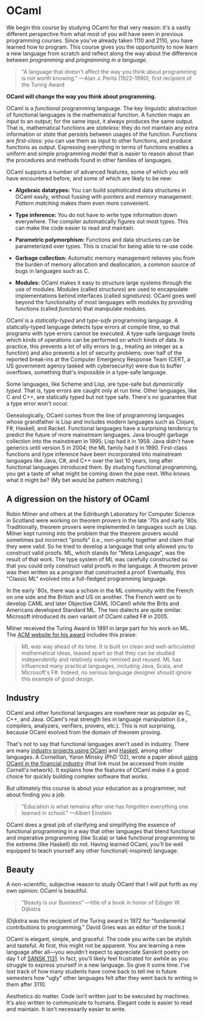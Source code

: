 # OCaml

We begin this course by studying OCaml for that very reason:
it's a vastly different perspective from what most of you will have seen
in previous programming courses.  Since you've already taken 1110 and 2110, you
have learned how to program.  This course gives you the opportunity to
now learn a new language from scratch and reflect along the way about
the difference between *programming* and *programming in a language.*

> "A language that doesn't affect the way you think about
> programming is not worth knowing."
> &mdash;Alan J. Perlis (1922-1990), first recipient of the Turing Award

**OCaml will change the way you think about programming.**

OCaml is a *functional* programming language.  The key linguistic
abstraction of functional languages is the mathematical function.  A
function maps an input to an output; for the same input, it always
produces the same output.  That is, mathematical functions are
*stateless*:  they do not maintain any extra information or *state* that
persists between usages of the function. Functions are *first-class*:
you can use them as input to other functions, and produce functions as
output. Expressing everything in terms of functions enables a uniform
and simple programming model that is easier to reason about than the
procedures and methods found in other families of languages.

OCaml supports a number of advanced features, some of which you will
have encountered before, and some of which are likely to be new:

-   **Algebraic datatypes:**  You can build sophisticated data
    structures in OCaml easily, without fussing with pointers and
    memory management. *Pattern matching* makes them even more
    convenient.

-   **Type inference:**  You do not have to write type information
    down everywhere.  The compiler automatically figures out most
    types.  This can make the code easier to read and maintain.

-   **Parametric polymorphism:**  Functions and data
    structures can be parameterized over types.  This is crucial for
    being able to re-use code.

-   **Garbage collection:**  Automatic memory
    management relieves you from the burden of memory allocation and deallocation,
    a common source of bugs in languages such as C.

-   **Modules:** OCaml makes it easy to structure large
    systems through the use of modules.  Modules (called *structures*)
    are used to encapsulate implementations behind interfaces (called
    *signatures*).  OCaml goes well beyond the functionality of most
    languages with modules by providing functions (called *functors*)
    that manipulate modules.

OCaml is a *statically-typed* and *type-safe* programming language. A
statically-typed language detects type errors at compile time, so that
programs with type errors cannot be executed. A type-safe language
limits which kinds of operations can be performed on which kinds of data. 
In practice, this prevents a lot of silly errors (e.g., treating an
integer as a function) and also prevents a lot of security problems: 
over half of the reported break-ins at the Computer Emergency Response
Team (CERT, a US government agency tasked with cybersecurity) were due
to buffer overflows, something that's impossible in a type-safe language.

Some languages, like Scheme and Lisp, are type-safe but *dynamically
typed*. That is, type errors are caught only at run time. Other
languages, like C and C++, are statically typed but not type safe.
There's no guarantee that a type error won't occur.

Genealogically, OCaml comes from the line of programming languages whose
grandfather is Lisp and includes modern languages such as Clojure, F#, Haskell,
and Racket. Functional languages have a surprising tendency to
predict the future of more mainstream languages. Java brought garbage
collection into the mainstream in 1995; Lisp had it in 1958. Java didn't
have generics until version 5 in 2004; the ML family had it in 1990.
First-class functions and type inference have been incorporated into
mainstream languages like Java, C#, and C++ over the last 10 years, long
after functional languages introduced them.  By studying functional
programming, you get a taste of what might be coming down the pipe next.
 Who knows what it might be? (My bet would be pattern matching.)

## A digression on the history of OCaml

Robin Milner and others at the Edinburgh Laboratory for Computer Science
in Scotland were working on theorem provers in the late '70s and early
'80s. Traditionally, theorem provers were implemented in languages such
as Lisp. Milner kept running into the problem that the theorem provers
would sometimes put incorrect "proofs" (i.e., non-proofs) together and
claim that they were valid.  So he tried to develop a language that only
allowed you to construct valid proofs. ML, which stands for "Meta
Language", was the result of that work.  The type system of ML was
carefully constructed so that you could only construct valid proofs in
the language.  A theorem prover was then written as a program that
constructed a proof. Eventually, this "Classic ML" evolved into a
full-fledged programming language.

In the early '80s, there was a schism in the ML community with the
French on one side and the British and US on another.  The French went
on to develop CAML and later Objective CAML (OCaml) while the Brits and
Americans developed Standard ML.  The two dialects are quite similar.
Microsoft introduced its own variant of OCaml called F# in 2005.

Milner received the Turing Award in 1991 in large part for his work on ML.
The [ACM website for his award][turing-milner] includes this praise:

> ML was way ahead of its time. It is built on clean and well-articulated
> mathematical ideas, teased apart so that they can be studied
> independently and relatively easily remixed and reused. ML has
> influenced many practical languages, including Java, Scala, and
> Microsoft's F#. Indeed, no serious language designer should ignore this
> example of good design.

[turing-milner]: https://amturing.acm.org/award_winners/milner_1569367.cfm

## Industry

OCaml and other functional languages are nowhere near as popular
as C, C++, and Java.  OCaml's real strength lies in language manipulation
(i.e., compilers, analyzers, verifiers, provers, etc.).  This is not
surprising, because OCaml evolved from the domain of theorem proving.

That's not to say that functional languages aren't used in industry.
There are many [industry projects using OCaml][ocaml-industry]
and [Haskell][haskell-industry], among other languages.  A Cornellian,
Yaron Minsky (PhD '02), wrote a paper about [using OCaml in the financial
industry][minsky] (that link must be accessed from inside Cornell's network).
It explains how the features of OCaml make it a good choice for quickly
building complex software that works.

[minsky]: http://dx.doi.org/10.1017/S095679680800676X
[ocaml-industry]: https://ocaml.org/learn/companies.html
[haskell-industry]: https://wiki.haskell.org/Haskell_in_industry

But ultimately this course is about your education as a programmer, not
about finding you a job.

> "Education is what remains after one has forgotten everything one learned
> in school."
> &mdash;Albert Einstein

OCaml does a great job of clarifying and simplifying the essence of
functional programming in a way that other languages that blend
functional and imperative programming (like Scala) or take functional
programming to the extreme (like Haskell) do not.  Having learned OCaml,
you'll be well equipped to teach yourself any other
functional(-inspired) language.

## Beauty

A non-scientific, subjective reason to study OCaml that I will put forth as
my own opinion:  OCaml is beautiful.

> "Beauty is our Business"
> &mdash;title of a book in honor of Edsger W. Dijkstra

(Dijkstra was the recipient of the Turing award in 1972 for "fundamental
contributions to programming."  David Gries was an editor of the book.)

OCaml is elegant, simple, and graceful.  The code you write can be stylish and
tasteful.  At first, this might not be apparent.  You are
learning a new language after all&mdash;you wouldn't expect to appreciate
Sanskrit poetry on day 1 of [SANSK 1131][sansk1131].  In fact, you'll likely
feel frustrated for awhile as you struggle to express yourself in a new language.
So give it some time.  I've lost track of how many students have come back to tell
me in future semesters how "ugly" other languages felt after they went back to
writing in them after 3110.

[sansk1131]: https://classes.cornell.edu/browse/roster/FA17/class/SANSK/1131

Aesthetics do matter.  Code isn't written just to be executed by machines.
It's also written to communicate to humans.  Elegant code is easier to
read and maintain.  It isn't necessarily easier to write.


